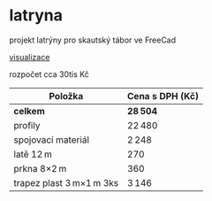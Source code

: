 # latryna
projekt latrýny pro skautský tábor ve FreeCad


[visualizace](https://vaclavrak.github.io/latryna/KONSTRUKCE.html)

rozpočet cca 30tis Kč

| Položka                      | Cena s DPH (Kč) |
|-----------------------------|-----------------|
| **celkem**                  | **28 504**      |
| profily                     | 22 480          |
| spojovací materiál          | 2 248           |
| latě 12 m                   | 270             |
| prkna 8×2 m                 | 360             |
| trapez plast 3 m×1 m 3ks    | 3 146           |
